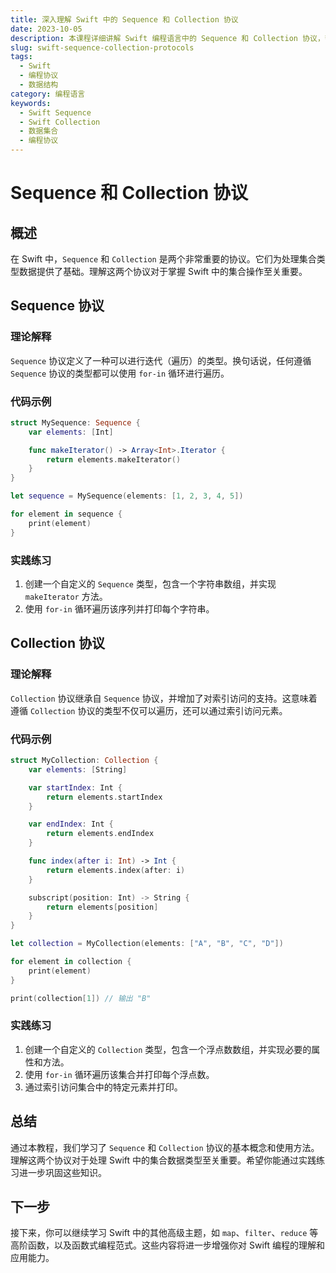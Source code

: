 ```yaml
---
title: 深入理解 Swift 中的 Sequence 和 Collection 协议
date: 2023-10-05
description: 本课程详细讲解 Swift 编程语言中的 Sequence 和 Collection 协议，帮助开发者理解如何高效地处理和操作数据集合。
slug: swift-sequence-collection-protocols
tags:
  - Swift
  - 编程协议
  - 数据结构
category: 编程语言
keywords:
  - Swift Sequence
  - Swift Collection
  - 数据集合
  - 编程协议
---
```


# Sequence 和 Collection 协议

## 概述

在 Swift 中，`Sequence` 和 `Collection` 是两个非常重要的协议。它们为处理集合类型数据提供了基础。理解这两个协议对于掌握 Swift 中的集合操作至关重要。

## Sequence 协议

### 理论解释

`Sequence` 协议定义了一种可以进行迭代（遍历）的类型。换句话说，任何遵循 `Sequence` 协议的类型都可以使用 `for-in` 循环进行遍历。

### 代码示例

```swift
struct MySequence: Sequence {
    var elements: [Int]

    func makeIterator() -> Array<Int>.Iterator {
        return elements.makeIterator()
    }
}

let sequence = MySequence(elements: [1, 2, 3, 4, 5])

for element in sequence {
    print(element)
}
```

### 实践练习

1. 创建一个自定义的 `Sequence` 类型，包含一个字符串数组，并实现 `makeIterator` 方法。
2. 使用 `for-in` 循环遍历该序列并打印每个字符串。

## Collection 协议

### 理论解释

`Collection` 协议继承自 `Sequence` 协议，并增加了对索引访问的支持。这意味着遵循 `Collection` 协议的类型不仅可以遍历，还可以通过索引访问元素。

### 代码示例

```swift
struct MyCollection: Collection {
    var elements: [String]

    var startIndex: Int {
        return elements.startIndex
    }

    var endIndex: Int {
        return elements.endIndex
    }

    func index(after i: Int) -> Int {
        return elements.index(after: i)
    }

    subscript(position: Int) -> String {
        return elements[position]
    }
}

let collection = MyCollection(elements: ["A", "B", "C", "D"])

for element in collection {
    print(element)
}

print(collection[1]) // 输出 "B"
```

### 实践练习

1. 创建一个自定义的 `Collection` 类型，包含一个浮点数数组，并实现必要的属性和方法。
2. 使用 `for-in` 循环遍历该集合并打印每个浮点数。
3. 通过索引访问集合中的特定元素并打印。

## 总结

通过本教程，我们学习了 `Sequence` 和 `Collection` 协议的基本概念和使用方法。理解这两个协议对于处理 Swift 中的集合数据类型至关重要。希望你能通过实践练习进一步巩固这些知识。

## 下一步

接下来，你可以继续学习 Swift 中的其他高级主题，如 `map`、`filter`、`reduce` 等高阶函数，以及函数式编程范式。这些内容将进一步增强你对 Swift 编程的理解和应用能力。